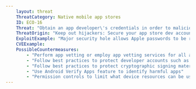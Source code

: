 ```yaml
---
    layout: threat
    ThreatCategory: Native mobile app stores
    ID: ECO-16
    Threat: "Obtain an app developer\'s credentials in order to maliciously modify or replace an already deployed app"
    ThreatOrigin: "Keep out hijackers: Secure your app store dev account [^150]"
    ExploitExample: "Major security hole allows Apple passwords to be reset with only email address, date of birth (update) [^152]"
    CVEExample:
    PossibleCountermeasures:
        - "Perform app vetting or employ app vetting services for all applications, including updated versions. "
        - "Follow best practices to protect developer accounts such as using MFA. [^159] [^160]"
        - "Follow best practices to protect cryptographic signing material for applications [^162]"
        - "Use Android Verify Apps feature to identify harmful apps"
        - "Permission controls to limit what device resources can be used by apps"
---
```

